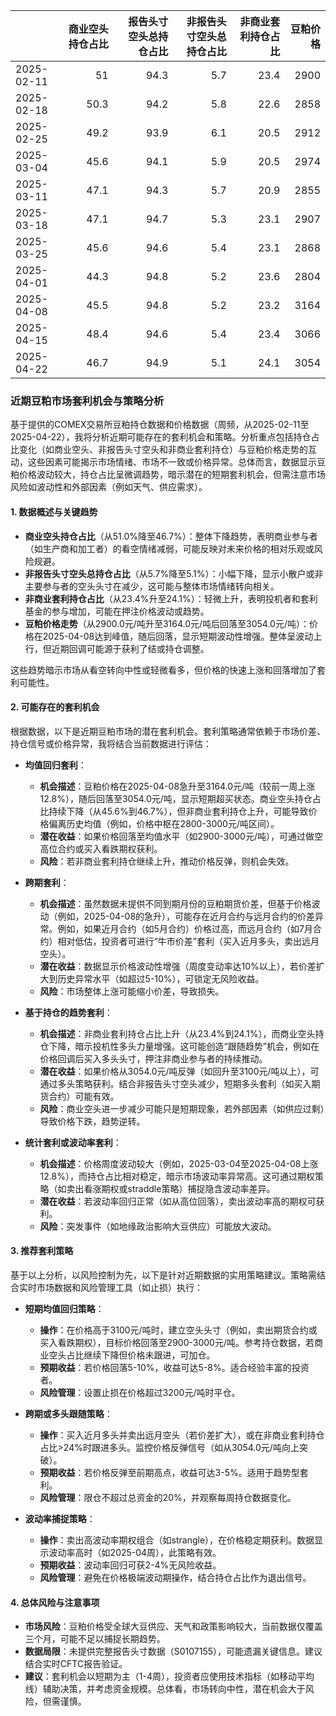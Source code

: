 |            |   商业空头持仓占比 |   报告头寸空头总持仓占比 |   非报告头寸空头总持仓占比 |   非商业套利持仓占比 |   豆粕价格 |
|:-----------|-------------------:|-------------------------:|---------------------------:|---------------------:|-----------:|
| 2025-02-11 |               51   |                     94.3 |                        5.7 |                 23.4 |       2900 |
| 2025-02-18 |               50.3 |                     94.2 |                        5.8 |                 22.6 |       2858 |
| 2025-02-25 |               49.2 |                     93.9 |                        6.1 |                 20.5 |       2912 |
| 2025-03-04 |               45.6 |                     94.1 |                        5.9 |                 20.5 |       2974 |
| 2025-03-11 |               47.1 |                     94.3 |                        5.7 |                 20.9 |       2855 |
| 2025-03-18 |               47.1 |                     94.7 |                        5.3 |                 23.1 |       2907 |
| 2025-03-25 |               45.6 |                     94.6 |                        5.4 |                 23.1 |       2868 |
| 2025-04-01 |               44.3 |                     94.8 |                        5.2 |                 23.6 |       2804 |
| 2025-04-08 |               45.5 |                     94.8 |                        5.2 |                 23.2 |       3164 |
| 2025-04-15 |               48.4 |                     94.6 |                        5.4 |                 23.4 |       3066 |
| 2025-04-22 |               46.7 |                     94.9 |                        5.1 |                 24.1 |       3054 |

### 近期豆粕市场套利机会与策略分析

基于提供的COMEX交易所豆粕持仓数据和价格数据（周频，从2025-02-11至2025-04-22），我将分析近期可能存在的套利机会和策略。分析重点包括持仓占比变化（如商业空头、非报告头寸空头和非商业套利持仓）与豆粕价格走势的互动，这些因素可能揭示市场情绪、市场不一致或价格异常。总体而言，数据显示豆粕价格波动较大，持仓占比呈微调趋势，暗示潜在的短期套利机会，但需注意市场风险如波动性和外部因素（例如天气、供应需求）。

#### 1. 数据概述与关键趋势
- **商业空头持仓占比**（从51.0%降至46.7%）：整体下降趋势，表明商业参与者（如生产商和加工者）的看空情绪减弱，可能反映对未来价格的相对乐观或风险规避。
- **非报告头寸空头总持仓占比**（从5.7%降至5.1%）：小幅下降，显示小散户或非主要参与者的空头头寸在减少，这可能与整体市场情绪转向相关。
- **非商业套利持仓占比**（从23.4%升至24.1%）：轻微上升，表明投机者和套利基金的参与增加，可能在押注价格波动或趋势。
- **豆粕价格走势**（从2900.0元/吨升至3164.0元/吨后回落至3054.0元/吨）：价格在2025-04-08达到峰值，随后回落，显示短期波动性增强。整体呈波动上行，但近期回调可能源于获利了结或持仓调整。

这些趋势暗示市场从看空转向中性或轻微看多，但价格的快速上涨和回落增加了套利可能性。

#### 2. 可能存在的套利机会
根据数据，以下是近期豆粕市场的潜在套利机会。套利策略通常依赖于市场价差、持仓信号或价格异常，我将结合当前数据进行评估：

- **均值回归套利**：
  - **机会描述**：豆粕价格在2025-04-08急升至3164.0元/吨（较前一周上涨12.8%），随后回落至3054.0元/吨，显示短期超买状态。商业空头持仓占比持续下降（从45.6%到46.7%），但非商业套利持仓上升，可能导致价格偏离历史均值（例如，价格中枢在2800-3000元/吨区间）。
  - **潜在收益**：如果价格回落至均值水平（如2900-3000元/吨），可通过做空高位合约或买入看跌期权获利。
  - **风险**：若非商业套利持仓继续上升，推动价格反弹，则机会失效。

- **跨期套利**：
  - **机会描述**：虽然数据未提供不同到期月份的豆粕期货价差，但基于价格波动（例如，2025-04-08的急升），可能存在近月合约与远月合约的价差异常。例如，如果近月合约（如5月合约）价格过高，而远月合约（如7月合约）相对低估，投资者可进行“牛市价差”套利（买入近月多头，卖出远月空头）。
  - **潜在收益**：数据显示价格波动性增强（周度变动率达10%以上），若价差扩大到历史异常水平（如超过5-10%），可锁定无风险收益。
  - **风险**：市场整体上涨可能缩小价差，导致损失。

- **基于持仓的趋势套利**：
  - **机会描述**：非商业套利持仓占比上升（从23.4%到24.1%），而商业空头持仓下降，暗示投机性多头力量增强。这可能创造“跟随趋势”机会，例如在价格回调后买入多头头寸，押注非商业参与者的持续推动。
  - **潜在收益**：如果价格从3054.0元/吨反弹（如回升至3100元/吨以上），可通过多头策略获利。结合非报告头寸空头减少，短期多头套利（如买入期货合约）可能有效。
  - **风险**：商业空头进一步减少可能只是短期现象，若外部因素（如供应过剩）导致价格下跌，趋势逆转。

- **统计套利或波动率套利**：
  - **机会描述**：价格周度波动较大（例如，2025-03-04至2025-04-08上涨12.8%），而持仓占比相对稳定，暗示市场波动率异常高。这可通过期权策略（如卖出看涨期权或straddle策略）捕捉隐含波动率差异。
  - **潜在收益**：若波动率回归正常（如从高位回落），卖出波动率高的期权可获利。
  - **风险**：突发事件（如地缘政治影响大豆供应）可能放大波动。

#### 3. 推荐套利策略
基于以上分析，以风险控制为先，以下是针对近期数据的实用策略建议。策略需结合实时市场数据和风险管理工具（如止损）执行：

- **短期均值回归策略**：
  - **操作**：在价格高于3100元/吨时，建立空头头寸（例如，卖出期货合约或买入看跌期权），目标价格回落至2900-3000元/吨。参考持仓数据，若商业空头占比继续下降但价格未跟进，可加仓。
  - **预期收益**：若价格回落5-10%，收益可达5-8%。适合经验丰富的投资者。
  - **风险管理**：设置止损在价格超过3200元/吨时平仓。

- **跨期或多头跟随策略**：
  - **操作**：买入近月多头并卖出远月空头（若价差扩大），或在非商业套利持仓占比>24%时跟进多头。监控价格反弹信号（如从3054.0元/吨向上突破）。
  - **预期收益**：若价格反弹至前期高点，收益可达3-5%。适用于趋势型套利。
  - **风险管理**：限仓不超过总资金的20%，并观察每周持仓数据变化。

- **波动率捕捉策略**：
  - **操作**：卖出高波动率期权组合（如strangle），在价格稳定期获利。数据显示波动率高时（如2025-04周），此策略有效。
  - **预期收益**：波动率回归可获2-4%无风险收益。
  - **风险管理**：避免在价格极端波动期操作，结合持仓占比作为退出信号。

#### 4. 总体风险与注意事项
- **市场风险**：豆粕价格受全球大豆供应、天气和政策影响较大，当前数据仅覆盖三个月，可能不足以捕捉长期趋势。
- **数据局限**：未提供完整报告头寸数据（S0107155），可能遗漏关键信息。建议结合实时CFTC报告验证。
- **建议**：套利机会以短期为主（1-4周），投资者应使用技术指标（如移动平均线）辅助决策，并考虑资金规模。总体看，市场转向中性，潜在机会大于风险，但需谨慎。